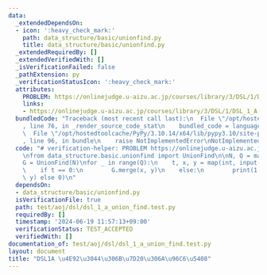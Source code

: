 ```yaml
---
data:
  _extendedDependsOn:
  - icon: ':heavy_check_mark:'
    path: data_structure/basic/unionfind.py
    title: data_structure/basic/unionfind.py
  _extendedRequiredBy: []
  _extendedVerifiedWith: []
  _isVerificationFailed: false
  _pathExtension: py
  _verificationStatusIcon: ':heavy_check_mark:'
  attributes:
    PROBLEM: https://onlinejudge.u-aizu.ac.jp/courses/library/3/DSL/1/DSL_1_A
    links:
    - https://onlinejudge.u-aizu.ac.jp/courses/library/3/DSL/1/DSL_1_A
  bundledCode: "Traceback (most recent call last):\n  File \"/opt/hostedtoolcache/PyPy/3.10.14/x64/lib/pypy3.10/site-packages/onlinejudge_verify/documentation/build.py\"\
    , line 76, in _render_source_code_stat\n    bundled_code = language.bundle(\n\
    \  File \"/opt/hostedtoolcache/PyPy/3.10.14/x64/lib/pypy3.10/site-packages/onlinejudge_verify/languages/python.py\"\
    , line 96, in bundle\n    raise NotImplementedError\nNotImplementedError\n"
  code: "# verification-helper: PROBLEM https://onlinejudge.u-aizu.ac.jp/courses/library/3/DSL/1/DSL_1_A\n\
    \nfrom data_structure.basic.unionfind import UnionFind\n\nN, Q = map(int, input().split())\n\
    G = UnionFind(N)\nfor _ in range(Q):\n    t, x, y = map(int, input().split())\n\
    \    if t == 0:\n        G.merge(x, y)\n    else:\n        print(1 if G.same(x,\
    \ y) else 0)\n"
  dependsOn:
  - data_structure/basic/unionfind.py
  isVerificationFile: true
  path: test/aoj/dsl/dsl_1_a_union_find.test.py
  requiredBy: []
  timestamp: '2024-06-19 11:57:13+09:00'
  verificationStatus: TEST_ACCEPTED
  verifiedWith: []
documentation_of: test/aoj/dsl/dsl_1_a_union_find.test.py
layout: document
title: "DSL1A \u4E92\u3044\u306B\u7D20\u306A\u96C6\u5408"
---
```



